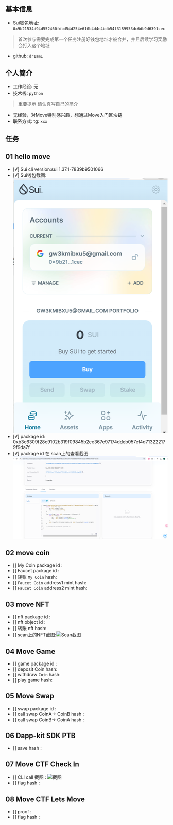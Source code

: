 ## 基本信息
- Sui钱包地址: `0x9b21534d94d552460fdbd54d254e610b4d4e4bdb54f3189953dc6db9d6391cec`
> 首次参与需要完成第一个任务注册好钱包地址才被合并，并且后续学习奖励会打入这个地址
- github: `dr1am1`

## 个人简介
- 工作经验: 无
- 技术栈: `python`
> 重要提示 请认真写自己的简介
- 无经验，对Move特别感兴趣，想通过Move入门区块链
- 联系方式: tg: `xxx` 

## 任务

##   01 hello move  
- [√] Sui cli version:sui 1.37.1-7839b9501066
- [√] Sui钱包截图: ![Sui钱包截图](./images/QIANBAO.png)
- [√] package id: 0xb3c6309f28c9102b319f09845b2ee367e97174ddeb057ef4d713222179f9da7f
- [√] package id 在 scan上的查看截图:![Scan截图](./images/img.png)

##   02 move coin
- [] My Coin package id : 
- [] Faucet package id : 
- [] 转账 `My Coin` hash:
- [] `Faucet Coin` address1 mint hash:
- [] `Faucet Coin` address2 mint hash:

##   03 move NFT
- [] nft package id :
- [] nft object id : 
- [] 转账 nft  hash:
- [] scan上的NFT截图:![Scan截图](./images/你的图片地址)

##   04 Move Game
- [] game package id :
- [] deposit Coin hash:
- [] withdraw `Coin` hash:
- [] play game hash:

##   05 Move Swap
- [] swap package id :
- [] call swap CoinA-> CoinB  hash :
- [] call swap CoinB-> CoinA  hash :

##   06 Dapp-kit SDK PTB
- [] save hash :

##   07 Move CTF Check In
- [] CLI call 截图 : ![截图](./images/你的图片地址)
- [] flag hash :

##   08 Move CTF Lets Move
- [] proof : 
- [] flag hash :
